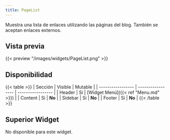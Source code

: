 ```yaml
---
title: PageList
---
```


Muestra una lista de enlaces utilizando las páginas del blog. También se aceptan enlaces externos.

## Vista previa

{{< preview "/images/widgets/PageList.png" >}}

## Disponibilidad

{{< table >}}
| Sección           | Visible           | Mutable           |
| ----------------- | ----------------- | ----------------- |
| Header            | Si                | [Widget Menú]({{< ref "Menu.md" >}}) |
| Content           | Si                | **No**            |
| Sidebar           | Si                | **No**            |
| Footer            | Si                | **No**            |
{{< /table >}}

## Superior Widget

No disponible para este widget.